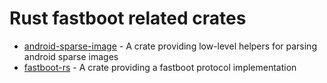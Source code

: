 # Rust fastboot related crates

* [android-sparse-image](android-sparse-image/README.md) - A crate providing low-level helpers for parsing android sparse images
* [fastboot-rs](fastboot-rs/README.md) - A crate providing a fastboot protocol implementation

